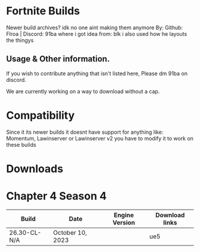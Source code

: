# Fortnite Builds
Newer build archives? idk no one aint making them anymore By: Github: Flroa | Discord: 91ba
where i got idea from: blk i also used how he layouts the thingys

## Usage & Other information.

If you wish to contribute anything that isn't listed here, Please dm 91ba on discord.

We are currently working on a way to download without a cap.

# Compatibility
Since it its newer builds it doesnt have support for anything like: Momentum, Lawinserver or Lawinserver v2 you have to modify it to work on these builds

# Downloads


# Chapter 4 Season 4
| Build                         | Date           	       |  Engine Version	     |		          Download links             |
| ----------------------------- | ---------------------- | --------------------- | --------------------------------------- |
| 26.30-CL-N/A	                | October 10, 2023       | 	 | ue5           	   |	 https://cdn.blksservers.com/19.10.rar |
